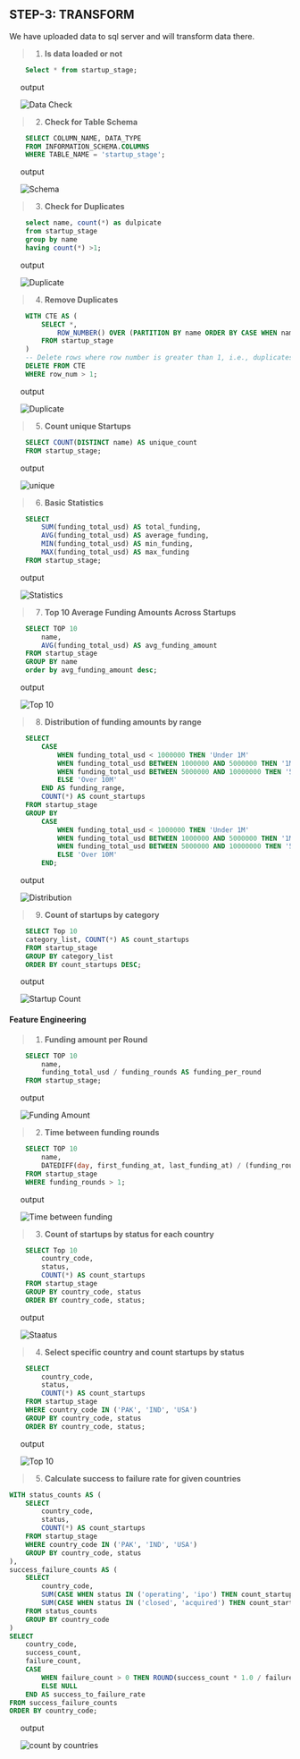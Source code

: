 ## STEP-3: TRANSFORM

We have uploaded data to sql server and will transform data there.

> 1.  **Is data loaded or not**
``` SQL
    Select * from startup_stage;
```

&nbsp;&nbsp;&nbsp;&nbsp;&nbsp;output

&nbsp;&nbsp;&nbsp;&nbsp;&nbsp;![Data Check](img/data_load.PNG)


> 2.  **Check for Table Schema**
``` SQL
    SELECT COLUMN_NAME, DATA_TYPE
    FROM INFORMATION_SCHEMA.COLUMNS
    WHERE TABLE_NAME = 'startup_stage';
```

&nbsp;&nbsp;&nbsp;&nbsp;&nbsp;output

&nbsp;&nbsp;&nbsp;&nbsp;&nbsp;![Schema](img/schema.PNG)


> 3. **Check for Duplicates**
``` SQL
    select name, count(*) as dulpicate
    from startup_stage
    group by name
    having count(*) >1;
```

&nbsp;&nbsp;&nbsp;&nbsp;&nbsp;output

&nbsp;&nbsp;&nbsp;&nbsp;&nbsp;![Duplicate](img/duplicates.PNG)


> 4. **Remove Duplicates**
``` SQL
    WITH CTE AS (
        SELECT *,
            ROW_NUMBER() OVER (PARTITION BY name ORDER BY CASE WHEN name IS NULL THEN 1 ELSE 0 END) AS row_num
        FROM startup_stage
    )
    -- Delete rows where row number is greater than 1, i.e., duplicates with empty data
    DELETE FROM CTE
    WHERE row_num > 1;
```

&nbsp;&nbsp;&nbsp;&nbsp;&nbsp;output

&nbsp;&nbsp;&nbsp;&nbsp;&nbsp;![Duplicate](img/drs.PNG)


> 5. **Count unique Startups**
```SQL
    SELECT COUNT(DISTINCT name) AS unique_count
    FROM startup_stage;
```

&nbsp;&nbsp;&nbsp;&nbsp;&nbsp;output

&nbsp;&nbsp;&nbsp;&nbsp;&nbsp;![unique](img/unique_1.PNG)


> 6. **Basic Statistics**
```SQL
    SELECT 
        SUM(funding_total_usd) AS total_funding,
        AVG(funding_total_usd) AS average_funding,
        MIN(funding_total_usd) AS min_funding,
        MAX(funding_total_usd) AS max_funding
    FROM startup_stage;
```

&nbsp;&nbsp;&nbsp;&nbsp;&nbsp;output

&nbsp;&nbsp;&nbsp;&nbsp;&nbsp;![Statistics](img/stat_1.PNG)


> 7. **Top 10 Average Funding Amounts Across Startups**
``` SQL
    SELECT TOP 10
        name,
        AVG(funding_total_usd) AS avg_funding_amount
    FROM startup_stage
    GROUP BY name
    order by avg_funding_amount desc;
```

&nbsp;&nbsp;&nbsp;&nbsp;&nbsp;output

&nbsp;&nbsp;&nbsp;&nbsp;&nbsp;![Top 10](img/top.PNG)


> 8. **Distribution of funding amounts by range**
```SQL
    SELECT 
        CASE 
            WHEN funding_total_usd < 1000000 THEN 'Under 1M'
            WHEN funding_total_usd BETWEEN 1000000 AND 5000000 THEN '1M to 5M'
            WHEN funding_total_usd BETWEEN 5000000 AND 10000000 THEN '5M to 10M'
            ELSE 'Over 10M'
        END AS funding_range,
        COUNT(*) AS count_startups
    FROM startup_stage
    GROUP BY 
        CASE 
            WHEN funding_total_usd < 1000000 THEN 'Under 1M'
            WHEN funding_total_usd BETWEEN 1000000 AND 5000000 THEN '1M to 5M'
            WHEN funding_total_usd BETWEEN 5000000 AND 10000000 THEN '5M to 10M'
            ELSE 'Over 10M'
        END;
```

&nbsp;&nbsp;&nbsp;&nbsp;&nbsp;output

&nbsp;&nbsp;&nbsp;&nbsp;&nbsp;![Distribution](img/distribution_1.PNG)


> 9. **Count of startups by category**
```SQL
    SELECT Top 10
    category_list, COUNT(*) AS count_startups 
    FROM startup_stage
    GROUP BY category_list
    ORDER BY count_startups DESC;
```

&nbsp;&nbsp;&nbsp;&nbsp;&nbsp;output

&nbsp;&nbsp;&nbsp;&nbsp;&nbsp;![Startup Count](img/countcc.PNG)


#### Feature Engineering

> 1. **Funding amount per Round**
```SQL
    SELECT TOP 10
        name,
        funding_total_usd / funding_rounds AS funding_per_round
    FROM startup_stage;
```

&nbsp;&nbsp;&nbsp;&nbsp;&nbsp;output

&nbsp;&nbsp;&nbsp;&nbsp;&nbsp;![Funding Amount](img/per.PNG)


> 2.  **Time between funding rounds**
```SQL
    SELECT TOP 10
        name,
        DATEDIFF(day, first_funding_at, last_funding_at) / (funding_rounds - 1) AS avg_days_between_rounds
    FROM startup_stage
    WHERE funding_rounds > 1;
```

&nbsp;&nbsp;&nbsp;&nbsp;&nbsp;output

&nbsp;&nbsp;&nbsp;&nbsp;&nbsp;![Time between funding](img/time_bw.PNG)


> 3. **Count of startups by status for each country**
```SQL
    SELECT Top 10
        country_code,
        status,
        COUNT(*) AS count_startups
    FROM startup_stage
    GROUP BY country_code, status
    ORDER BY country_code, status;
```

&nbsp;&nbsp;&nbsp;&nbsp;&nbsp;output

&nbsp;&nbsp;&nbsp;&nbsp;&nbsp;![Staatus](img/top_10.PNG)


> 4. **Select specific country and count startups by status**
```SQL
    SELECT 
        country_code,
        status,
        COUNT(*) AS count_startups
    FROM startup_stage
    WHERE country_code IN ('PAK', 'IND', 'USA')
    GROUP BY country_code, status
    ORDER BY country_code, status;
```

&nbsp;&nbsp;&nbsp;&nbsp;&nbsp;output

&nbsp;&nbsp;&nbsp;&nbsp;&nbsp;![Top 10](img/ip.PNG)


> 5.  **Calculate success to failure rate  for given countries**
```SQL
WITH status_counts AS (
    SELECT 
        country_code,
        status,
        COUNT(*) AS count_startups
    FROM startup_stage
    WHERE country_code IN ('PAK', 'IND', 'USA')
    GROUP BY country_code, status
),
success_failure_counts AS (
    SELECT
        country_code,
        SUM(CASE WHEN status IN ('operating', 'ipo') THEN count_startups ELSE 0 END) AS success_count,
        SUM(CASE WHEN status IN ('closed', 'acquired') THEN count_startups ELSE 0 END) AS failure_count
    FROM status_counts
    GROUP BY country_code
)
SELECT
    country_code,
    success_count,
    failure_count,
    CASE 
        WHEN failure_count > 0 THEN ROUND(success_count * 1.0 / failure_count, 2)
        ELSE NULL
    END AS success_to_failure_rate
FROM success_failure_counts
ORDER BY country_code;
```

&nbsp;&nbsp;&nbsp;&nbsp;&nbsp;output

&nbsp;&nbsp;&nbsp;&nbsp;&nbsp;![count by countries](img/stf.PNG)
